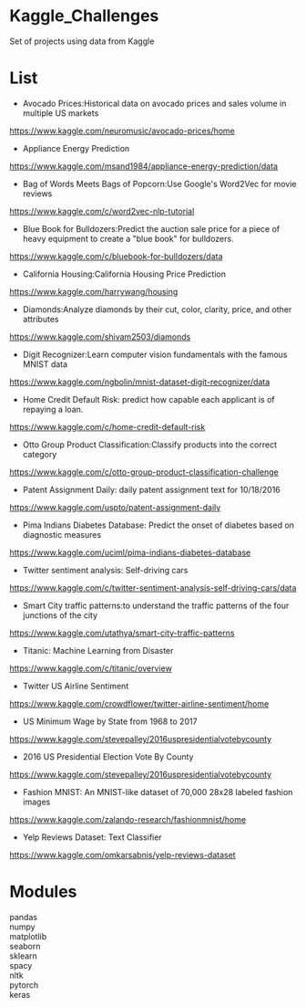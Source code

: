 # Kaggle_Challenges

Set of projects using data from Kaggle

# List 

- Avocado Prices:Historical data on avocado prices and sales volume in multiple US markets

https://www.kaggle.com/neuromusic/avocado-prices/home

- Appliance Energy Prediction

https://www.kaggle.com/msand1984/appliance-energy-prediction/data

- Bag of Words Meets Bags of Popcorn:Use Google's Word2Vec for movie reviews

https://www.kaggle.com/c/word2vec-nlp-tutorial

- Blue Book for Bulldozers:Predict the auction sale price for a piece of heavy equipment to create a "blue book" for bulldozers.

https://www.kaggle.com/c/bluebook-for-bulldozers/data

- California Housing:California Housing Price Prediction

https://www.kaggle.com/harrywang/housing

- Diamonds:Analyze diamonds by their cut, color, clarity, price, and other attributes

https://www.kaggle.com/shivam2503/diamonds

- Digit Recognizer:Learn computer vision fundamentals with the famous MNIST data

https://www.kaggle.com/ngbolin/mnist-dataset-digit-recognizer/data

- Home Credit Default Risk: predict how capable each applicant is of repaying a loan.

https://www.kaggle.com/c/home-credit-default-risk

- Otto Group Product Classification:Classify products into the correct category

https://www.kaggle.com/c/otto-group-product-classification-challenge

- Patent Assignment Daily: daily patent assignment text for 10/18/2016

https://www.kaggle.com/uspto/patent-assignment-daily

- Pima Indians Diabetes Database: Predict the onset of diabetes based on diagnostic measures

https://www.kaggle.com/uciml/pima-indians-diabetes-database

- Twitter sentiment analysis: Self-driving cars

https://www.kaggle.com/c/twitter-sentiment-analysis-self-driving-cars/data

- Smart City traffic patterns:to understand the traffic patterns of the four junctions of the city

https://www.kaggle.com/utathya/smart-city-traffic-patterns

- Titanic: Machine Learning from Disaster

https://www.kaggle.com/c/titanic/overview

- Twitter US Airline Sentiment

https://www.kaggle.com/crowdflower/twitter-airline-sentiment/home

- US Minimum Wage by State from 1968 to 2017

https://www.kaggle.com/stevepalley/2016uspresidentialvotebycounty

- 2016 US Presidential Election Vote By County

https://www.kaggle.com/stevepalley/2016uspresidentialvotebycounty

- Fashion MNIST: An MNIST-like dataset of 70,000 28x28 labeled fashion images

https://www.kaggle.com/zalando-research/fashionmnist/home

- Yelp Reviews Dataset: Text Classifier 

https://www.kaggle.com/omkarsabnis/yelp-reviews-dataset



# Modules

pandas<br>
numpy<br>
matplotlib<br>
seaborn<br>
sklearn<br>
spacy<br>
nltk<br>
pytorch<br>
keras<br>
